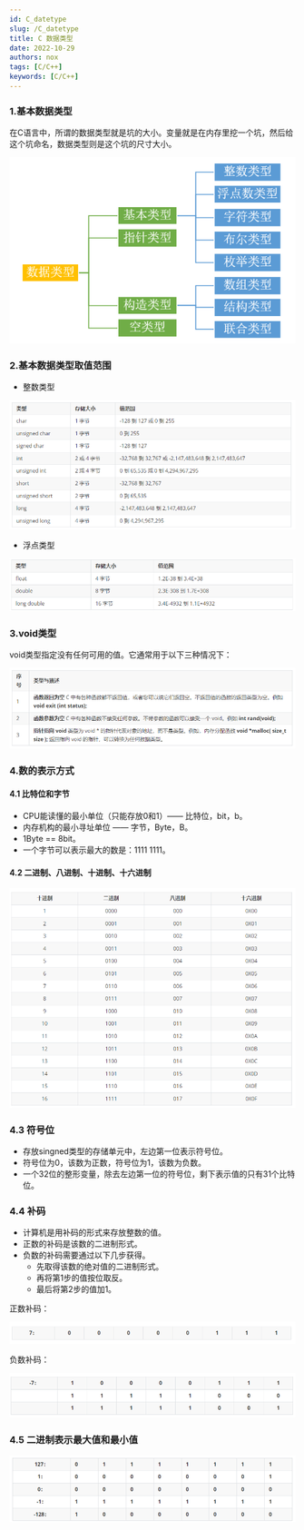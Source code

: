 ```yaml
---
id: C_datetype
slug: /C_datetype
title: C 数据类型
date: 2022-10-29
authors: nox
tags: [C/C++]
keywords: [C/C++]
---
```


<!-- truncate -->

### 1.基本数据类型

在C语言中，所谓的数据类型就是坑的大小。变量就是在内存里挖一个坑，然后给这个坑命名，数据类型则是这个坑的尺寸大小。

![img](./../../../static/img/image/note_img/C_img/数据类型.png)

### 2.基本数据类型取值范围

+ 整数类型

![整数类型](./../../../static/img/image/note_img/C_img/整数类型.png)

+ 浮点类型

![浮点类型](./../../../static/img/image/note_img/C_img/浮点类型.png)

### 3.void类型

void类型指定没有任何可用的值。它通常用于以下三种情况下：

![void类型](./../../../static/img/image/note_img/C_img/void类型.png)

### 4.数的表示方式

#### 4.1 比特位和字节

+ CPU能读懂的最小单位（只能存放0和1）—— 比特位，bit，b。
+ 内存机构的最小寻址单位 —— 字节，Byte，B。
+ 1Byte == 8bit。
+ 一个字节可以表示最大的数是：1111 1111。

#### 4.2 二进制、八进制、十进制、十六进制

![进制](./../../../static/img/image/note_img/C_img/进制.png)

### 4.3 符号位

+ 存放singned类型的存储单元中，左边第一位表示符号位。
+ 符号位为0，该数为正数，符号位为1，该数为负数。
+ 一个32位的整形变量，除去左边第一位的符号位，剩下表示值的只有31个比特位。

### 4.4 补码

+ 计算机是用补码的形式来存放整数的值。
+ 正数的补码是该数的二进制形式。
+ 负数的补码需要通过以下几步获得。
  + 先取得该数的绝对值的二进制形式。
  + 再将第1步的值按位取反。
  + 最后将第2步的值加1。

正数补码：

![正数补码](./../../../static/img/image/note_img/C_img/正数补码.png)

负数补码：

![负数补码](./../../../static/img/image/note_img/C_img/负数补码.png)

### 4.5 二进制表示最大值和最小值

![二进制表示最大最小](./../../../static/img/image/note_img/C_img/二进制表示最大最小.png)
